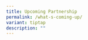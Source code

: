 ```yaml
---
title: Upcoming Partnership
permalink: /what-s-coming-up/
variant: tiptap
description: ""
---
```

<p></p>